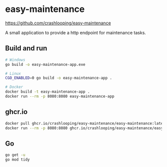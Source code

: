 # easy-maintenance

https://github.com/crashlooping/easy-maintenance

A small application to provide a http endpoint for maintenance tasks.

## Build and run

```bash
# Windows
go build -o easy-maintenance-app.exe

# Linux
CGO_ENABLED=0 go build -o easy-maintenance-app .

# Docker
docker build -t easy-maintenance-app .
docker run --rm -p 8080:8080 easy-maintenance-app
```

## ghcr.io

```bash
docker pull ghcr.io/crashlooping/easy-maintenance/easy-maintenance:latest
docker run --rm -p 8080:8080 ghcr.io/crashlooping/easy-maintenance/easy-maintenance:latest
```

## Go

```bash
go get -u
go mod tidy
```
